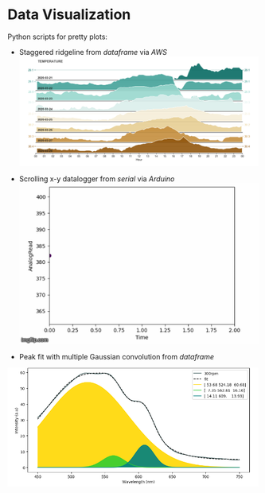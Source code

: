 # Data Visualization
Python scripts for pretty plots:

* Staggered ridgeline from *dataframe* via *AWS* <br />
![Image ridgeline](Temp3.png)

* Scrolling x-y datalogger from *serial* via *Arduino*  <br />
![Image plotserial](469clc.gif) <br />




* Peak fit with multiple Gaussian convolution from *dataframe* <br />


![Image peakfit](PeakFit1.png)

